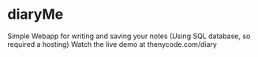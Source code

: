# diaryMe
Simple Webapp for writing and saving your notes (Using SQL database, so required a hosting)
Watch the live demo at thenycode.com/diary 
